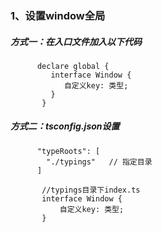 ### 1、设置window全局
     
##### 方式一：在入口文件加入以下代码
          declare global {
             interface Window {
                自定义key: 类型;
             }
           }
           
##### 方式二：tsconfig.json设置
          "typeRoots": [
            "./typings"   // 指定目录
          ]
          
           //typings目录下index.ts
           interface Window {
               自定义key: 类型;
           }

          
